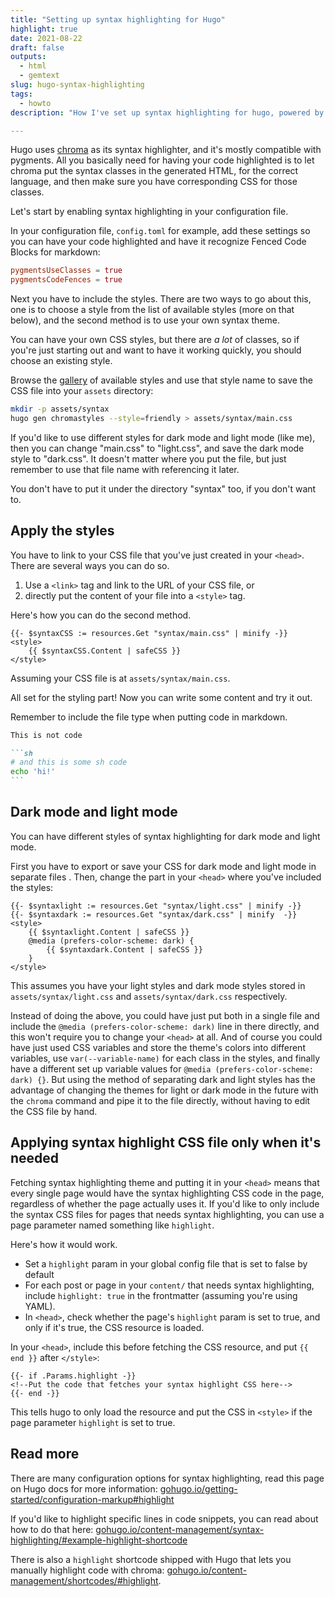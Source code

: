 ```yaml
---
title: "Setting up syntax highlighting for Hugo"
highlight: true
date: 2021-08-22
draft: false
outputs:
  - html
  - gemtext
slug: hugo-syntax-highlighting
tags:
  - howto
description: "How I've set up syntax highlighting for hugo, powered by chroma."

---
```


Hugo uses [chroma](https://github.com/alecthomas/chroma) as its syntax
highlighter, and it's mostly compatible with pygments. All you basically need
for having your code highlighted is to let chroma put the syntax classes in the
generated HTML, for the correct language, and then make sure you have
corresponding CSS for those classes.

Let's start by enabling syntax highlighting in your configuration file.

In your configuration file, `config.toml` for example, add these settings so
you can have your code highlighted and have it recognize Fenced Code Blocks for
markdown:

```toml
pygmentsUseClasses = true
pygmentsCodeFences = true
```

Next you have to include the styles. There are two ways to go about this, one
is to choose a style from the list of available styles (more on that below),
and the second method is to use your own syntax theme.

You can have your own CSS styles, but there are *a lot* of classes, so if
you're just starting out and want to have it working quickly, you should choose
an existing style.

Browse the [gallery](https://xyproto.github.io/splash/docs/) of available
styles and use that style name to save the CSS file into your `assets`
directory:

```sh
mkdir -p assets/syntax
hugo gen chromastyles --style=friendly > assets/syntax/main.css
```

If you'd like to use different styles for dark mode and light mode (like me),
then you can change "main.css" to "light.css", and save the dark mode style to
"dark.css".  It doesn't matter where you put the file, but just remember to use
that file name with referencing it later.

You don't have to put it under the directory "syntax" too, if you don't want
to.

## Apply the styles

You have to link to your CSS file that you've just created in your `<head>`.
There are several ways you can do so.

1. Use a `<link>` tag and link to the URL of your CSS file, or
2. directly put the content of your file into a `<style>` tag.

Here's how you can do the second method.

```tmpl
{{- $syntaxCSS := resources.Get "syntax/main.css" | minify -}}
<style>
	{{ $syntaxCSS.Content | safeCSS }}
</style>
```

Assuming your CSS file is at `assets/syntax/main.css`.

All set for the styling part! Now you can write some content and try it out.

Remember to include the file type when putting code in markdown.

````md
This is not code

```sh
# and this is some sh code
echo 'hi!'
```
````

## Dark mode and light mode

You can have different styles of syntax highlighting for dark mode and light
mode.

First you have to export or save your CSS for dark mode and light mode in
separate files .  Then, change the part in your `<head>` where you've included
the styles:

```tmpl
{{- $syntaxlight := resources.Get "syntax/light.css" | minify -}}
{{- $syntaxdark := resources.Get "syntax/dark.css" | minify  -}}
<style>
	{{ $syntaxlight.Content | safeCSS }}
	@media (prefers-color-scheme: dark) {
		{{ $syntaxdark.Content | safeCSS }}
	}
</style>
```

This assumes you have your light styles and dark mode styles stored in
`assets/syntax/light.css` and `assets/syntax/dark.css` respectively.

Instead of doing the above, you could have just put both in a single file and
include the `@media (prefers-color-scheme: dark)` line in there directly, and
this won't require you to change your `<head>` at all. And of course you could
have just used CSS variables and store the theme's colors into different
variables, use `var(--variable-name)` for each class in the styles, and finally
have a different set up variable values for `@media (prefers-color-scheme:
dark) {}`.  But using the method of separating dark and light styles has the
advantage of changing the themes for light or dark mode in the future with the
`chroma` command and pipe it to the file directly, without having to edit the
CSS file by hand.

## Applying syntax highlight CSS file only when it's needed

Fetching syntax highlighting theme and putting it in your `<head>` means that
every single page would have the syntax highlighting CSS code in the page,
regardless of whether the page actually uses it. If you'd like to only include
the syntax CSS files for pages that needs syntax highlighting, you can use a
page parameter named something like `highlight`.

Here's how it would work.

* Set a `highlight` param in your global config file that is set to false by default
* For each post or page in your `content/` that needs syntax highlighting, include `highlight: true`
in the frontmatter (assuming you're using YAML).
* In `<head>`, check whether the page's `highlight` param is set to true, and only if it's true, the
CSS resource is loaded.

In your `<head>`, include this before fetching the CSS resource, and put
`{{ end }}` after `</style>`:

```tmpl
{{- if .Params.highlight -}}
<!--Put the code that fetches your syntax highlight CSS here-->
{{- end -}}
```

This tells hugo to only load the resource and put the CSS in `<style>` if the page parameter
`highlight` is set to true.

## Read more

There are many configuration options for syntax highlighting, read this page
on Hugo docs for more information: [gohugo.io/getting-started/configuration-markup#highlight](https://gohugo.io/getting-started/configuration-markup#highlight)

If you'd like to highlight specific lines in code snippets, you can read about
how to do that here: [gohugo.io/content-management/syntax-highlighting/#example-highlight-shortcode](https://gohugo.io/content-management/syntax-highlighting/#example-highlight-shortcode)

There is also a `highlight` shortcode shipped with Hugo that lets you manually
highlight code with chroma: [gohugo.io/content-management/shortcodes/#highlight](https://gohugo.io/content-management/shortcodes/#highlight).
